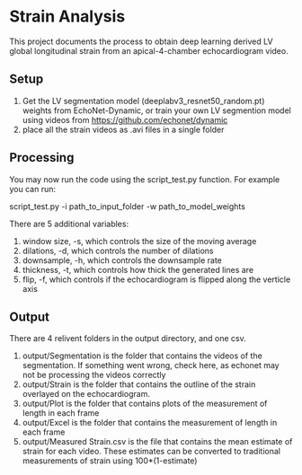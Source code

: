 # Strain Analysis

This project documents the process to obtain deep learning derived LV global longitudinal strain from an apical-4-chamber echocardiogram video.

## Setup
1. Get the LV segmentation model (deeplabv3_resnet50_random.pt) weights from EchoNet-Dynamic, or train your own LV segmention model using videos from https://github.com/echonet/dynamic
2. place all the strain videos as .avi files in a single folder

## Processing

You may now run the code using the script_test.py function. For example you can run:

script_test.py -i path_to_input_folder -w path_to_model_weights

There are 5 additional variables:
1. window size, -s, which controls the size of the moving average
2. dilations, -d, which controls the number of dilations
3. downsample, -h, which controls the downsample rate
4. thickness, -t, which controls how thick the generated lines are
5. flip, -f, which controls if the echocardiogram is flipped along the verticle axis

## Output
There are 4 relivent folders in the output directory, and one csv.
1. output/Segmentation is the folder that contains the videos of the segmentation. If something went wrong, check here, as echonet may not be processing the videos correctly
2. output/Strain is the folder that contains the outline of the strain overlayed on the echocardiogram.
3. output/Plot is the folder that contains plots of the measurement of length in each frame
4. output/Excel is the folder that contains the measurement of length in each frame
5. output/Measured Strain.csv is the file that contains the mean estimate of strain for each video. These estimates can be converted to traditional measurements of strain using 100*(1-estimate)
